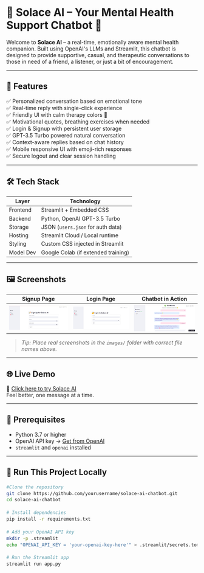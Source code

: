 
# 🌿 Solace AI – Your Mental Health Support Chatbot 💬

Welcome to **Solace AI** – a real-time, emotionally aware mental health companion. Built using OpenAI's LLMs and Streamlit, this chatbot is designed to provide supportive, casual, and therapeutic conversations to those in need of a friend, a listener, or just a bit of encouragement.

---

## 🎯 Features

✅ Personalized conversation based on emotional tone  
✅ Real-time reply with single-click experience  
✅ Friendly UI with calm therapy colors 🌸  
✅ Motivational quotes, breathing exercises when needed  
✅ Login & Signup with persistent user storage  
✅ GPT-3.5 Turbo powered natural conversation  
✅ Context-aware replies based on chat history  
✅ Mobile responsive UI with emoji-rich responses  
✅ Secure logout and clear session handling

---

## 🛠 Tech Stack

| Layer     | Technology                         |
|-----------|------------------------------------|
| Frontend  | Streamlit + Embedded CSS           |
| Backend   | Python, OpenAI GPT-3.5 Turbo       |
| Storage   | JSON (`users.json` for auth data)  |
| Hosting   | Streamlit Cloud / Local runtime    |
| Styling   | Custom CSS injected in Streamlit   |
| Model Dev | Google Colab (if extended training)|

---

## 🖼️ Screenshots

| Signup Page | Login Page | Chatbot in Action |
|-------------|------------|-------------------|
| ![signup](https://github.com/harshitha-bh/mentalhealth1/blob/main/images/mental2.png) | ![login](https://github.com/harshitha-bh/mentalhealth1/blob/main/images/mental1.png) | ![chatbot](https://github.com/harshitha-bh/mentalhealth1/blob/main/images/mental4.png) |

> _Tip: Place real screenshots in the `images/` folder with correct file names above._

---

## 🌐 Live Demo

🔗 [Click here to try Solace AI](https://your-solace-deployment-link.streamlit.app)  
Feel better, one message at a time.

---

## 🔐 Prerequisites

- Python 3.7 or higher  
- OpenAI API key → [Get from OpenAI](https://platform.openai.com/account/api-keys)  
- `streamlit` and `openai` installed

---

## 🧪 Run This Project Locally

```bash
#Clone the repository
git clone https://github.com/yourusername/solace-ai-chatbot.git
cd solace-ai-chatbot

# Install dependencies
pip install -r requirements.txt

# Add your OpenAI API key
mkdir -p .streamlit
echo "OPENAI_API_KEY = 'your-openai-key-here'" > .streamlit/secrets.toml

# Run the Streamlit app
streamlit run app.py
